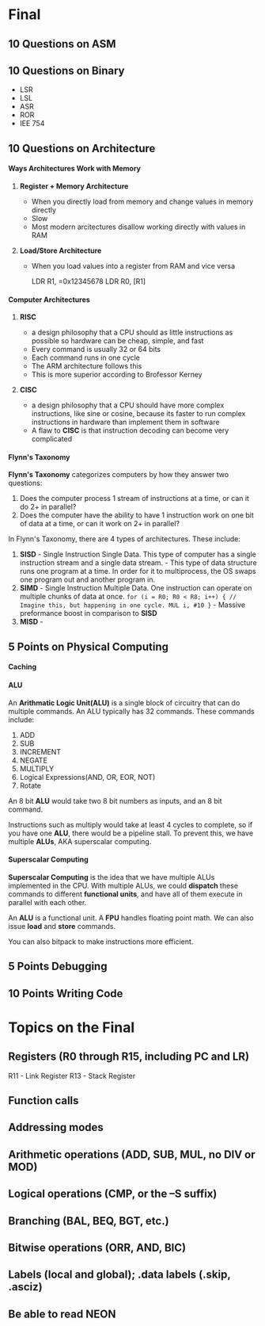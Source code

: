 # Final
## 10 Questions on ASM
## 10 Questions on Binary
- LSR
- LSL
- ASR
- ROR
- IEE 754

## 10 Questions on Architecture
#### Ways Architectures Work with Memory
1) __Register + Memory Architecture__
	- When you directly load from memory and change values in memory directly
	- Slow
	- Most modern arcitectures disallow working directly with values in RAM

2) __Load/Store Architecture__
	- When you load values into a register from RAM and vice versa

		LDR R1, =0x12345678
		LDR R0, [R1]

#### Computer Architectures
1) __RISC__
	- a design philosophy that a CPU should as little instructions as possible so hardware can be cheap, simple, and fast
	- Every command is usually 32 or 64 bits
	- Each command runs in one cycle
	- The ARM architecture follows this
	- This is more superior according to Brofessor Kerney

2) __CISC__
	- a design philosophy that a CPU should have more complex instructions, like sine or cosine, because its faster to run complex instructions in hardware than implement them in software
	- A flaw to __CISC__ is that instruction decoding can become very complicated

#### Flynn's Taxonomy
__Flynn's Taxonomy__ categorizes computers by how they answer two questions:

1. Does the computer process 1 stream of instructions at a time, or can it do 2+ in parallel?
2. Does the computer have the ability to have 1 instruction work on one bit of data at a time, or can it work on 2+ in parallel?

In Flynn's Taxonomy, there are 4 types of architectures. These include:

1. __SISD__
		- Single Instruction Single Data. This type of computer has a single instruction stream and a single data stream.
		- This type of data structure runs one program at a time. In order for it to multiprocess, the OS swaps one program out and another program in.
2. __SIMD__
		- Single Instruction Multiple Data. One instruction can operate on multiple chunks of data at once. 
		```
			for (i = R0; R0 < R8; i++) {
				// Imagine this, but happening in one cycle.
				MUL i, #10
			}
		```
		- Massive preformance boost in comparison to __SISD__
3. __MISD__
		- 

## 5 Points on Physical Computing
#### Caching

#### ALU
An __Arithmatic Logic Unit(ALU)__ is a single block of circuitry that can do multiple commands. An ALU typically has 32 commands. These commands include:

1. ADD
2. SUB
3. INCREMENT
4. NEGATE
5. MULTIPLY
6. Logical Expressions(AND, OR, EOR, NOT)
7. Rotate

An 8 bit __ALU__ would take two 8 bit numbers as inputs, and an 8 bit command.

Instructions such as multiply would take at least 4 cycles to complete, so if you have one __ALU__, there would be a pipeline stall. To prevent this, we have multiple __ALUs__, AKA superscalar computing.

#### Superscalar Computing
__Superscalar Computing__ is the idea that we have multiple ALUs implemented in the CPU. With multiple ALUs, we could __dispatch__ these commands to different __functional units__, and have all of them execute in parallel with each other.

An __ALU__ is a functional unit.
A __FPU__ handles floating point math.
We can also issue __load__ and __store__ commands.

You can also bitpack to make instructions more efficient.

## 5 Points Debugging
## 10 Points Writing Code

# Topics on the Final
## Registers (R0 through R15, including PC and LR)
R11 - Link Register
R13 - Stack Register
## Function calls
## Addressing modes
## Arithmetic operations (ADD, SUB, MUL, no DIV or MOD)
## Logical operations (CMP, or the –S suffix)
## Branching (BAL, BEQ, BGT, etc.)
## Bitwise operations (ORR, AND, BIC)
## Labels (local and global); .data labels (.skip, .asciz)
## Be able to read NEON
